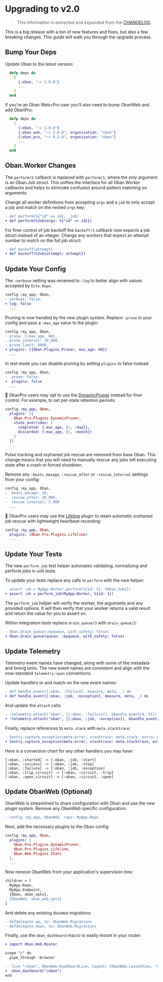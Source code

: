 # Upgrading to v2.0

> This information is extracted and expanded from the [CHANGELOG](changelog.html).

This is a big release with a _ton_ of new features and fixes, but also a few
breaking changes. This guide will walk you through the upgrade process.

## Bump Your Deps

Update Oban to the latest version:

```elixir
  defp deps do
    [
      {:oban, "~> 2.0.0"}
      ...
    ]
  end
```

If you're an Oban Web+Pro user you'll also need to bump ObanWeb and add ObanPro:

```elixir
  defp deps do
    [
      {:oban, "~> 2.0.0"}
      {:oban_web, "~> 2.0.0", organization: "oban"}
      {:oban_pro, "~> 0.3.0", organization: "oban"}
      ...
    ]
  end
```

## Oban.Worker Changes

The `perform/2` callback is replaced with `perform/1`, where the only argument
is an Oban.Job struct. This unifies the interface for all Oban.Worker callbacks
and helps to eliminate confusion around pattern matching on arguments.

Change all worker definitions from accepting `args` and a `job` to only accept a
job and match on the nested `args` key:

```diff
- def perform(%{"id" => id}, _job)
+ def perform(%Job{args: %{"id" => id}})
```

For finer control of job backoff the `backoff/1` callback now expects a job
struct instead of an integer. Change any workers that expect an attempt number
to match on the full job struct:

```diff
- def backoff(attempt)
+ def backoff(%Job{attempt: attempt})
```

## Update Your Config

The `:verbose` setting was renamed to `:log` to better align with values
accepted by `Ecto.Repo`.

```diff
config :my_app, Oban,
- verbose: false,
+ log: false
  ...
```

Pruning is now handled by the new plugin system. Replace `:prune` in your config
and pass a `:max_age` value to the plugin:

```diff
config :my_app, Oban,
- prune: {:max_age, 60},
- prune_interval: 30_000,
- prune_limit: 5000,
+ plugins: [{Oban.Plugins.Pruner, max_age: 60}]
  ...
```

In test mode you can disable pruning by setting `plugins` to false instead:

```diff
config :my_app, Oban,
-  prune: false,
+  plugins: false
  ...
```

🌟 ObanPro users may opt to use the [DynamicPruner](dynamic_pruning.html)
instead for finer control. For example, to set per-state retention periods:

```elixir
config :my_app, Oban,
  plugins: [{
    Oban.Pro.Plugins.DynamicPruner,
    state_overrides: [
      completed: {:max_age, {1, :day}},
      discarded: {:max_age, {1, :month}}
    ]
  }]
  ...
```

Pulse tracking and orphaned job rescue are removed from base Oban. This change
means that you will need to manually rescue any jobs left executing state after
a crash or forced shutdown.

Remove any `:beats_maxage`, `:rescue_after` or `:rescue_interval` settings from
your config:

```diff
config :my_app, Oban,
-  beats_maxage: 10,
-  rescue_after: 30_000,
-  rescue_interval: 5_000
  ...
```

🌟 ObanPro users may use the [Lifeline](lifeline.html) plugin to retain
automatic orphaned job rescue with lightweight heartbeat recording:

```elixir
config :my_app, Oban,
  plugins: [Oban.Pro.Plugins.Lifeline]
  ...
```

## Update Your Tests

The new `perform_job` test helper automates validating, normalizing and
perform jobs in unit tests.

To update your tests replace any calls to `perform` with the new helper:

```diff
- assert :ok = MyApp.Worker.perform(%{id: 1}, %Oban.Job{})
+ assert :ok = perform_job(MyApp.Worker, %{id: 1})
```

The `perform_job` helper will verify the worker, the arguments and any
provided options. It will then verify that your worker returns a valid result
and return the value for you to assert on.

Within integration tests replace `drain_queue/3` with `drain_queue/2`:

```diff
- Oban.drain_queue(:myqueue, with_safety: false)
+ Oban.drain_queue(queue: :myqueue, with_safety: false)
```

## Update Telemetry

Telemetry event names have changed, along with some of the metadata and timing
units. The new event names are consistent and align with the now-standard
`telemetry:span` conventions.

Update handlers to and match on the new event names:

```diff
- def handle_event([:oban, :failure], measure, meta, _) do
+ def handle_event([:oban, :job, :exception], measure, meta, _) do
```

And update the `attach` calls:

```diff
- :telemetry.attach("oban", [[:oban, :failure]], &handle_event/4, %{})
+ :telemetry.attach("oban", [[:oban, :job, :exception]], &handle_event/4, %{})
```

Finally, replace references to `meta.stack` with `meta.stacktrace`:

```diff
- Sentry.capture_exception(meta.error, stacktrace: meta.stack, extra: extra)
+ Sentry.capture_exception(meta.error, stacktrace: meta.stacktrace, extra: extra)
```

Here is a conversion chart for any other handlers you may have:

```text
[:oban, :started] -> [:oban, :job, :start]
[:oban, :success] -> [:oban, :job, :stop]
[:oban, :failure] -> [:oban, :job, :exception]
[:oban, :trip_circuit] -> [:oban, :circuit, :trip]
[:oban, :open_circuit] -> [:oban, :circuit, :open]
```

## Update ObanWeb (Optional)

ObanWeb is streamlined to share configuration with Oban and use the new plugin
system. Remove any ObanWeb specific configuration:

```diff
- config :my_app, ObanWeb, repo: MyApp.Repo
```

Next, add the necessary plugins to the Oban config:

```elixir
config :my_app, Oban,
  plugins: [
    Oban.Pro.Plugins.DynamicPruner,
    Oban.Pro.Plugins.Lifeline,
    Oban.Web.Plugins.Stats
  ],
  ...
```

Now remove ObanWeb from your application's supervision tree:

```diff
children = [
  MyApp.Repo,
  MyApp.Endpoint,
  {Oban, oban_opts},
- {ObanWeb, oban_web_opts}
]
```

And delete any existing `ObanWeb` migrations:

```diff
- defdelegate up, to: ObanWeb.Migrations
- defdelegate down, to: ObanWeb.Migrations
```

Finally, use the `oban_dashboard` macro to easily mount in your router:

```diff
+ import Oban.Web.Router

scope "/" do
  pipe_through :browser

-  live "/oban", ObanWeb.DashboardLive, layout: {ObanWeb.LayoutView, "app.html"}
+  oban_dashboard("/oban")
end
```
